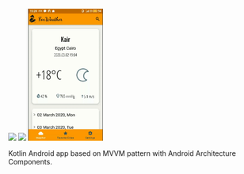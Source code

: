 <img src="https://raw.githubusercontent.com/MartinSchaaf/FoxWeather/master/ScreenGifs/screen1gif.gif" width="30%"></img> 
<img src="https://raw.githubusercontent.com/MartinSchaaf/FoxWeather/master/ScreenGifs/screen2gif.gif" width="30%"></img> 
<img src="https://raw.githubusercontent.com/MartinSchaaf/FoxWeather/master/ScreenGifs/screen3gif.gif" width="30%"></img>

Kotlin Android app based on MVVM pattern with Android Architecture Components.
